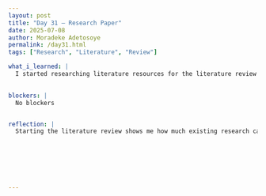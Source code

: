 ```yaml
---
layout: post
title: "Day 31 – Research Paper"
date: 2025-07-08
author: Moradeke Adetosoye
permalink: /day31.html
tags: ["Research", "Literature", "Review"]

what_i_learned: |
  I started researching literature resources for the literature review section of my research paper. I search for academic articles, reports, and credible sources that directly relate to my research topic. I focus on identifying recurring themes, important findings, and any noticeable gaps in the current body of work. As I go through each source, I take notes on how they connect to my research questions and what perspectives they offer. I also began sorting the materials by relevance and strength, so it’ll be easier to reference them later. This process helps me build a stronger foundation for my paper and understand how my work fits into the broader conversation.

  
blockers: |
  No blockers


reflection: |
  Starting the literature review shows me how much existing research can shape the direction of my own work. It’s not just about collecting sources—it’s about understanding how different perspectives connect, where they conflict, and what’s missing. I notice how important it is to stay organized early on, because it saves time later when writing and citing. This step also helps me sharpen my research focus by showing what’s already been said and where I can contribute something new.






  
---
```


